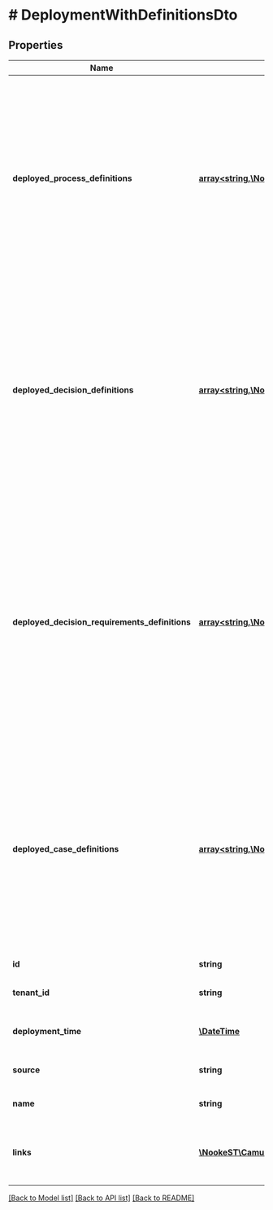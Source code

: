 # # DeploymentWithDefinitionsDto

## Properties

Name | Type | Description | Notes
------------ | ------------- | ------------- | -------------
**deployed_process_definitions** | [**array<string,\NookeST\Camunda\Model\ProcessDefinitionDto>**](ProcessDefinitionDto.md) | A JSON Object containing a property for each of the process definitions, which are successfully deployed with that deployment. The key is the process definition id, the value is a JSON Object corresponding to the process definition. | [optional]
**deployed_decision_definitions** | [**array<string,\NookeST\Camunda\Model\DecisionDefinitionDto>**](DecisionDefinitionDto.md) | A JSON Object containing a property for each of the decision definitions, which are successfully deployed with that deployment. The key is the decision definition id, the value is a JSON Object corresponding to the decision definition. | [optional]
**deployed_decision_requirements_definitions** | [**array<string,\NookeST\Camunda\Model\DecisionRequirementsDefinitionDto>**](DecisionRequirementsDefinitionDto.md) | A JSON Object containing a property for each of the decision requirements definitions, which are successfully deployed with that deployment. The key is the decision requirements definition id, the value is a JSON Object corresponding to the decision requirements definition. | [optional]
**deployed_case_definitions** | [**array<string,\NookeST\Camunda\Model\CaseDefinitionDto>**](CaseDefinitionDto.md) | A JSON Object containing a property for each of the case definitions, which are successfully deployed with that deployment. The key is the case definition id, the value is a JSON Object corresponding to the case definition. | [optional]
**id** | **string** | The id of the deployment. | [optional]
**tenant_id** | **string** | The tenant id of the deployment. | [optional]
**deployment_time** | [**\DateTime**](\DateTime.md) | The time when the deployment was created. | [optional]
**source** | **string** | The source of the deployment. | [optional]
**name** | **string** | The name of the deployment. | [optional]
**links** | [**\NookeST\Camunda\Model\AtomLink[]**](AtomLink.md) | The links associated to this resource, with &#x60;method&#x60;, &#x60;href&#x60; and &#x60;rel&#x60;. | [optional]

[[Back to Model list]](../../README.md#models) [[Back to API list]](../../README.md#endpoints) [[Back to README]](../../README.md)

